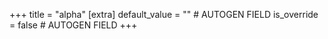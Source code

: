 +++
title = "alpha"
[extra]
default_value = "" # AUTOGEN FIELD
is_override = false # AUTOGEN FIELD
+++